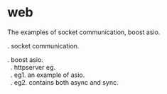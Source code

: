 # web

The examples of socket communication, boost asio. 

. socket communication.  
  
. boost asio.  
   &ensp;. httpserver eg.  
   &ensp;. eg1. an example of asio.  
   &ensp;. eg2. contains both async and sync.
